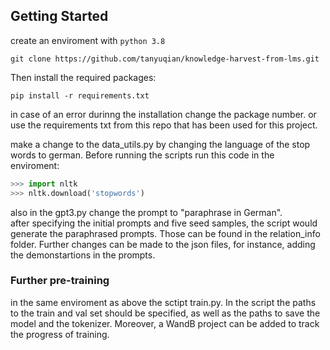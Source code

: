 ## Getting Started

create an enviroment with `python 3.8`

```
git clone https://github.com/tanyuqian/knowledge-harvest-from-lms.git 

```

Then install the required packages:

```
pip install -r requirements.txt

```
in case of an error durinng the installation change the package number. or use the requirements txt from this repo that has been used for this project. 


make a change to the data_utils.py by changing the language of the stop words to german. Before running the scripts run this code in the enviroment:

```python
>>> import nltk
>>> nltk.download('stopwords')
```


also in the gpt3.py change the prompt to "paraphrase in German". <br>
after specifying the initial prompts and five seed samples, the script would generate the paraphrased prompts. Those can be found in the relation_info folder. Further changes can be made to the json files, for instance, adding the demonstartions in the prompts. <br>

### Further pre-training

in the same enviroment as above the sctipt train.py. In the script the paths to the train and val set should be specified, as well as the paths to save the model and the tokenizer. Moreover, a WandB project can be added to track the progress of training.

